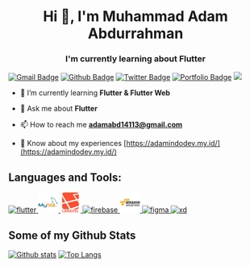 <h1 align="center">Hi 👋, I'm Muhammad Adam Abdurrahman</h1>
<h3 align="center">I'm currently learning about Flutter</h3>

[![Gmail Badge](https://img.shields.io/badge/-adamabd14113@gmail.com-c14438?style=flat&logo=Gmail&logoColor=white&link=mailto:adamabd14113@gmail.com)](mailto:adamabd14113@gmail.com) [![Github Badge](https://img.shields.io/badge/-AdamAbd-grey?style=flat&logo=github&logoColor=white&link=https://github.com/AdamAbd/)](https://www.github.com/AdamAbd/) [![Twitter Badge](https://img.shields.io/badge/-AdamAbdurrahma-00acee?style=flat&logo=twitter&logoColor=white&link=https://twitter.com/AdamAbdurrahma/)](https://www.twitter.com/AdamAbdurrahma/) [![Portfolio Badge](https://img.shields.io/badge/portfolio-web-blue?style=flat&link=https://adamwebporto.web.app)](https://adamwebporto.web.app) ![](https://komarev.com/ghpvc/?username=AdamAbd&color=green)

- 🌱 I’m currently learning **Flutter & Flutter Web**

- 💬 Ask me about **Flutter**

- 📫 How to reach me **adamabd14113@gmail.com**

- 📄 Know about my experiences [https://adamindodev.my.id/](https://adamindodev.my.id/)

## Languages and Tools:
<p align="left"> <a href="https://flutter.dev" target="_blank"> <img src="https://www.vectorlogo.zone/logos/flutterio/flutterio-icon.svg" alt="flutter" width="40" height="40"/> </a> <a href="https://www.mysql.com/" target="_blank"> <img src="https://raw.githubusercontent.com/devicons/devicon/master/icons/mysql/mysql-original-wordmark.svg" alt="mysql" width="40" height="40"/> <a href="https://laravel.com/" target="_blank"> <img src="https://raw.githubusercontent.com/devicons/devicon/master/icons/laravel/laravel-plain-wordmark.svg" alt="laravel" width="40" height="40"/> </a> <a href="https://firebase.google.com/" target="_blank"> <img src="https://www.vectorlogo.zone/logos/firebase/firebase-icon.svg" alt="firebase" width="40" height="40"/> </a> <a href="https://aws.amazon.com" target="_blank"> <img src="https://raw.githubusercontent.com/devicons/devicon/master/icons/amazonwebservices/amazonwebservices-original-wordmark.svg" alt="aws" width="40" height="40"/> </a> <a href="https://www.figma.com/" target="_blank"> <img src="https://www.vectorlogo.zone/logos/figma/figma-icon.svg" alt="figma" width="40" height="40"/> </a> </a> <a href="https://www.adobe.com/products/xd.html" target="_blank"> <img src="https://cdn.worldvectorlogo.com/logos/adobe-xd.svg" alt="xd" width="40" height="40"/> </a> </p>

## Some of my Github Stats
[![Github stats](https://github-readme-stats.vercel.app/api?username=AdamAbd&show_icons=true&include_all_commits=true)](https://github.com/AdamAbd/github-readme-stats)
[![Top Langs](https://github-readme-stats.vercel.app/api/top-langs/?username=AdamAbd&layout=compact)](https://github.com/AdamAbd/github-readme-stats)


<!--
**AdamAbd/AdamAbd** is a ✨ _special_ ✨ repository because its `README.md` (this file) appears on your GitHub profile.

Here are some ideas to get you started:

- 🔭 I’m currently working on ...
- 🌱 I’m currently learning ...
- 👯 I’m looking to collaborate on ...
- 🤔 I’m looking for help with ...
- 💬 Ask me about ...
- 📫 How to reach me: ...
- 😄 Pronouns: ...
- ⚡ Fun fact: ...
-->
